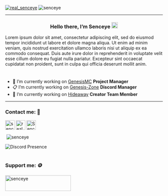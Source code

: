 <p align="left"> <a href="https://twitter.com/real_senceye" target="blank"><img src="https://img.shields.io/twitter/follow/real_senceye?logo=twitter&style=for-the-badge" alt="real_senceye" /></a>
<img src="https://komarev.com/ghpvc/?username=senceye&label=Profile%20views&color=0e75b6&style=for-the-badge" alt="senceye" /> 
</p>

<hr>

<h3 align="center">Hello there, I’m Senceye <img src="https://media.giphy.com/media/hvRJCLFzcasrR4ia7z/giphy.gif" width="20px"></h3>

<div align="left">
Lorem ipsum dolor sit amet, consectetur adipiscing elit, sed do eiusmod tempor incididunt ut labore et dolore magna aliqua. Ut enim ad minim veniam, quis nostrud exercitation ullamco laboris nisi ut aliquip ex ea commodo consequat. Duis aute irure dolor in reprehenderit in voluptate velit esse cillum dolore eu fugiat nulla pariatur. Excepteur sint occaecat cupidatat non proident, sunt in culpa qui officia deserunt mollit anim.
</div>

<h1></h1>

- 💼 I’m currently working on [GenesisMC](https://genesismc.pl/) <strong>Project Manager</strong>
- 📋 I’m currently working on [Genesis-Zone](https://pl.genesis-zone.com/) <strong>Discord Manager</strong>
- 🍍 I’m currently working on [Hideaway](https://playhideaway.com/) <strong>Creator Team Member</strong>

<hr>

<h3 align="left">Contact me: 📨</h3>
<p align="left">
<a href="https://www.behance.net/senceye" target="blank"><img align="center" src="https://imgur.com/ochvbPB.png" alt="senceye" height="30" width="30" /></a>
<a href="https://twitter.com/real_senceye" target="blank"><img align="center" src="https://imgur.com/GVRvbMJ.png" alt="real_senceye" height="30" width="30" /></a>
<a href="https://discord.gg/Senceye#0420" target="blank"><img align="center" src="https://imgur.com/UFKi8sg.png" alt="Senceye#0420" height="30" width="30" /></a>
</p>

<p>&nbsp;<img align="center" src="https://github-readme-stats.vercel.app/api?username=senceye&show_icons=true&locale=en&theme=react&border_radius=10&hide_border=true&bg_color=282b30" alt="senceye" /></p>

![Discord Presence](https://lanyard.cnrad.dev/api/810482215552679977?animated=true&hideTimestamp=true&borderRadius=10px)

<h1></h1>

<h3 align="left">Support me: 🪙</h3>
<p><a href="https://ko-fi.com/senceye"> <img align="left" src="https://cdn.ko-fi.com/cdn/kofi3.png?v=3" height="50" width="210" alt="senceye" /></a></p><br><br>
